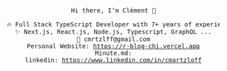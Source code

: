 <pre align="center">
  Hi there, I’m Clément 👋
  
  🔥 Full Stack TypeScript Developer with 7+ years of experience
  ✨ Next.js, React.js, Node.js, Typescript, GraphQL ...
  📧 cmrtzlff@gmail.com
  Personal Website: <a href="https://r-blog-chi.vercel.app" target="blank">https://r-blog-chi.vercel.app</a>
  Minute.md:
  linkedin: <a href="https://www.linkedin.com/in/cmartzloff" target="blank">https://www.linkedin.com/in/cmartzloff</a>
</pre>
